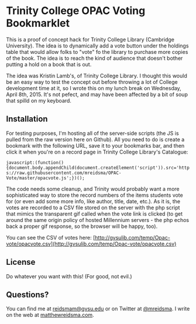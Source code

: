 # Trinity College OPAC Voting Bookmarklet

This is a proof of concept hack for Trinity College Library (Cambridge University). The idea is to dynamically add a vote button under the holdings table that would allow folks to "vote" fo the library to purchase more copies of the book. The idea is to reach the kind of audience that doesn't bother putting a hold on a book that is out.

The idea was Kristin Lamb's, of Trinity College Library. I thought this would be an easy way to test the concept out before throwing a lot of College development time at it, so I wrote this on my lunch break on Wednesday, April 8th, 2015. It's not pefect, and may have been affected by a bit of soup that spilld on my keyboard. 

## Installation

For testing purposes, I'm hosting all of the server-side scripts (the JS is pulled from the raw version here on Github). All you need to do is create a bookmark with the following URL, save it to your bookmarks bar, and then click it when you're on a record page in Trinity College Library's Catalogue:

`javascript:(function(){document.body.appendChild(document.createElement('script')).src='https://raw.githubusercontent.com/mreidsma/OPAC-Vote/master/opacvote.js';})();`

The code needs some cleanup, and Trinity would probably want a more sophisticated way to store the record numbers of the items students vote for (or even add some more info, like author, title, date, etc.). As it is, the votes are recorded to a CSV file stored on the server with the php script that mimics the transparent gif called when the vote link is clicked (to get around the same origin policy of hosted Millennium servers - the php echos back a proper gif response, so the browser will be happy, too).

You can see the CSV of votes here: [http://gvsulib.com/temp/Opac-vote/opacvote.csv](http://gvsulib.com/temp/Opac-vote/opacvote.csv)

## License

Do whatever you want with this! (For good, not evil.)

## Questions?

You can find me at [reidsmam@gvsu.edu](mailto:reidsmam@gvsu.edu) or on Twitter at [@mreidsma](http://twitter.com/mreidsma). I write on the web at [matthewreidsma.com](http://matthewreidsma.com).

